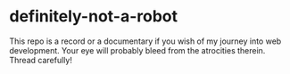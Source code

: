 # definitely-not-a-robot
This repo is a record or a documentary if you wish of my journey into web development. Your eye will probably bleed from the atrocities therein. Thread carefully!